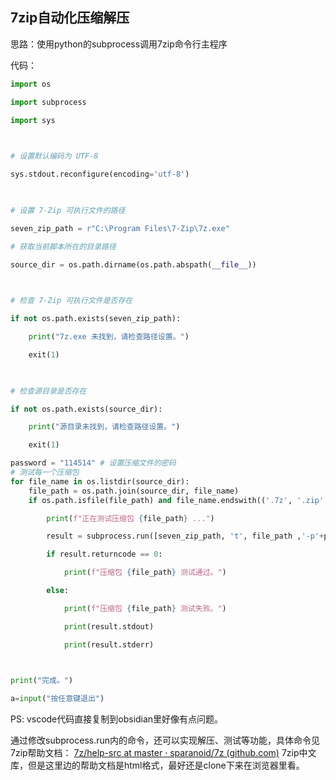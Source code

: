 
## 7zip自动化压缩解压
思路：使用python的subprocess调用7zip命令行主程序

代码：
```python
import os

import subprocess

import sys

  

# 设置默认编码为 UTF-8

sys.stdout.reconfigure(encoding='utf-8')

  

# 设置 7-Zip 可执行文件的路径

seven_zip_path = r"C:\Program Files\7-Zip\7z.exe"

# 获取当前脚本所在的目录路径

source_dir = os.path.dirname(os.path.abspath(__file__))

  

# 检查 7-Zip 可执行文件是否存在

if not os.path.exists(seven_zip_path):

    print("7z.exe 未找到，请检查路径设置。")

    exit(1)

  

# 检查源目录是否存在

if not os.path.exists(source_dir):

    print("源目录未找到，请检查路径设置。")

    exit(1)

password = "114514" # 设置压缩文件的密码
# 测试每一个压缩包
for file_name in os.listdir(source_dir):
    file_path = os.path.join(source_dir, file_name)
    if os.path.isfile(file_path) and file_name.endswith(('.7z', '.zip', '.rar')):

        print(f"正在测试压缩包 {file_path} ...")

        result = subprocess.run([seven_zip_path, 't', file_path ,'-p'+password], capture_output=True, text=True)

        if result.returncode == 0:

            print(f"压缩包 {file_path} 测试通过。")

        else:

            print(f"压缩包 {file_path} 测试失败。")

            print(result.stdout)

            print(result.stderr)

  

print("完成。")

a=input("按任意键退出")
```
PS: vscode代码直接复制到obsidian里好像有点问题。

通过修改subprocess.run内的命令，还可以实现解压、测试等功能，具体命令见7zip帮助文档：
[7z/help-src at master · sparanoid/7z (github.com)](https://github.com/sparanoid/7z/tree/master/help-src)
7zip中文库，但是这里边的帮助文档是html格式，最好还是clone下来在浏览器里看。